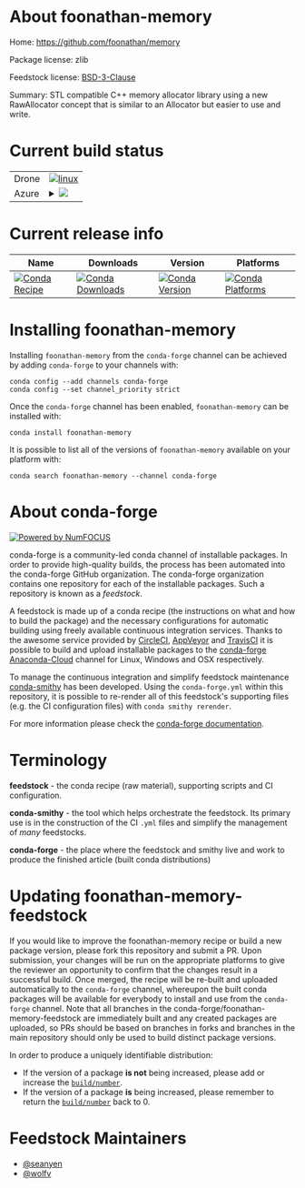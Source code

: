 About foonathan-memory
======================

Home: https://github.com/foonathan/memory

Package license: zlib

Feedstock license: [BSD-3-Clause](https://github.com/conda-forge/foonathan-memory-feedstock/blob/master/LICENSE.txt)

Summary: STL compatible C++ memory allocator library using a new RawAllocator concept that is similar
to an Allocator but easier to use and write.


Current build status
====================


<table><tr>
    <td>Drone</td>
    <td>
      <a href="https://cloud.drone.io/conda-forge/foonathan-memory-feedstock">
        <img alt="linux" src="https://img.shields.io/drone/build/conda-forge/foonathan-memory-feedstock/master.svg?label=Linux">
      </a>
    </td>
  </tr>
    
  <tr>
    <td>Azure</td>
    <td>
      <details>
        <summary>
          <a href="https://dev.azure.com/conda-forge/feedstock-builds/_build/latest?definitionId=8440&branchName=master">
            <img src="https://dev.azure.com/conda-forge/feedstock-builds/_apis/build/status/foonathan-memory-feedstock?branchName=master">
          </a>
        </summary>
        <table>
          <thead><tr><th>Variant</th><th>Status</th></tr></thead>
          <tbody><tr>
              <td>linux_64</td>
              <td>
                <a href="https://dev.azure.com/conda-forge/feedstock-builds/_build/latest?definitionId=8440&branchName=master">
                  <img src="https://dev.azure.com/conda-forge/feedstock-builds/_apis/build/status/foonathan-memory-feedstock?branchName=master&jobName=linux&configuration=linux_64_" alt="variant">
                </a>
              </td>
            </tr><tr>
              <td>linux_aarch64</td>
              <td>
                <a href="https://dev.azure.com/conda-forge/feedstock-builds/_build/latest?definitionId=8440&branchName=master">
                  <img src="https://dev.azure.com/conda-forge/feedstock-builds/_apis/build/status/foonathan-memory-feedstock?branchName=master&jobName=linux&configuration=linux_aarch64_" alt="variant">
                </a>
              </td>
            </tr><tr>
              <td>linux_ppc64le</td>
              <td>
                <a href="https://dev.azure.com/conda-forge/feedstock-builds/_build/latest?definitionId=8440&branchName=master">
                  <img src="https://dev.azure.com/conda-forge/feedstock-builds/_apis/build/status/foonathan-memory-feedstock?branchName=master&jobName=linux&configuration=linux_ppc64le_" alt="variant">
                </a>
              </td>
            </tr><tr>
              <td>osx_64</td>
              <td>
                <a href="https://dev.azure.com/conda-forge/feedstock-builds/_build/latest?definitionId=8440&branchName=master">
                  <img src="https://dev.azure.com/conda-forge/feedstock-builds/_apis/build/status/foonathan-memory-feedstock?branchName=master&jobName=osx&configuration=osx_64_" alt="variant">
                </a>
              </td>
            </tr><tr>
              <td>osx_arm64</td>
              <td>
                <a href="https://dev.azure.com/conda-forge/feedstock-builds/_build/latest?definitionId=8440&branchName=master">
                  <img src="https://dev.azure.com/conda-forge/feedstock-builds/_apis/build/status/foonathan-memory-feedstock?branchName=master&jobName=osx&configuration=osx_arm64_" alt="variant">
                </a>
              </td>
            </tr><tr>
              <td>win_64</td>
              <td>
                <a href="https://dev.azure.com/conda-forge/feedstock-builds/_build/latest?definitionId=8440&branchName=master">
                  <img src="https://dev.azure.com/conda-forge/feedstock-builds/_apis/build/status/foonathan-memory-feedstock?branchName=master&jobName=win&configuration=win_64_" alt="variant">
                </a>
              </td>
            </tr>
          </tbody>
        </table>
      </details>
    </td>
  </tr>
</table>

Current release info
====================

| Name | Downloads | Version | Platforms |
| --- | --- | --- | --- |
| [![Conda Recipe](https://img.shields.io/badge/recipe-foonathan--memory-green.svg)](https://anaconda.org/conda-forge/foonathan-memory) | [![Conda Downloads](https://img.shields.io/conda/dn/conda-forge/foonathan-memory.svg)](https://anaconda.org/conda-forge/foonathan-memory) | [![Conda Version](https://img.shields.io/conda/vn/conda-forge/foonathan-memory.svg)](https://anaconda.org/conda-forge/foonathan-memory) | [![Conda Platforms](https://img.shields.io/conda/pn/conda-forge/foonathan-memory.svg)](https://anaconda.org/conda-forge/foonathan-memory) |

Installing foonathan-memory
===========================

Installing `foonathan-memory` from the `conda-forge` channel can be achieved by adding `conda-forge` to your channels with:

```
conda config --add channels conda-forge
conda config --set channel_priority strict
```

Once the `conda-forge` channel has been enabled, `foonathan-memory` can be installed with:

```
conda install foonathan-memory
```

It is possible to list all of the versions of `foonathan-memory` available on your platform with:

```
conda search foonathan-memory --channel conda-forge
```


About conda-forge
=================

[![Powered by NumFOCUS](https://img.shields.io/badge/powered%20by-NumFOCUS-orange.svg?style=flat&colorA=E1523D&colorB=007D8A)](http://numfocus.org)

conda-forge is a community-led conda channel of installable packages.
In order to provide high-quality builds, the process has been automated into the
conda-forge GitHub organization. The conda-forge organization contains one repository
for each of the installable packages. Such a repository is known as a *feedstock*.

A feedstock is made up of a conda recipe (the instructions on what and how to build
the package) and the necessary configurations for automatic building using freely
available continuous integration services. Thanks to the awesome service provided by
[CircleCI](https://circleci.com/), [AppVeyor](https://www.appveyor.com/)
and [TravisCI](https://travis-ci.com/) it is possible to build and upload installable
packages to the [conda-forge](https://anaconda.org/conda-forge)
[Anaconda-Cloud](https://anaconda.org/) channel for Linux, Windows and OSX respectively.

To manage the continuous integration and simplify feedstock maintenance
[conda-smithy](https://github.com/conda-forge/conda-smithy) has been developed.
Using the ``conda-forge.yml`` within this repository, it is possible to re-render all of
this feedstock's supporting files (e.g. the CI configuration files) with ``conda smithy rerender``.

For more information please check the [conda-forge documentation](https://conda-forge.org/docs/).

Terminology
===========

**feedstock** - the conda recipe (raw material), supporting scripts and CI configuration.

**conda-smithy** - the tool which helps orchestrate the feedstock.
                   Its primary use is in the construction of the CI ``.yml`` files
                   and simplify the management of *many* feedstocks.

**conda-forge** - the place where the feedstock and smithy live and work to
                  produce the finished article (built conda distributions)


Updating foonathan-memory-feedstock
===================================

If you would like to improve the foonathan-memory recipe or build a new
package version, please fork this repository and submit a PR. Upon submission,
your changes will be run on the appropriate platforms to give the reviewer an
opportunity to confirm that the changes result in a successful build. Once
merged, the recipe will be re-built and uploaded automatically to the
`conda-forge` channel, whereupon the built conda packages will be available for
everybody to install and use from the `conda-forge` channel.
Note that all branches in the conda-forge/foonathan-memory-feedstock are
immediately built and any created packages are uploaded, so PRs should be based
on branches in forks and branches in the main repository should only be used to
build distinct package versions.

In order to produce a uniquely identifiable distribution:
 * If the version of a package **is not** being increased, please add or increase
   the [``build/number``](https://docs.conda.io/projects/conda-build/en/latest/resources/define-metadata.html#build-number-and-string).
 * If the version of a package **is** being increased, please remember to return
   the [``build/number``](https://docs.conda.io/projects/conda-build/en/latest/resources/define-metadata.html#build-number-and-string)
   back to 0.

Feedstock Maintainers
=====================

* [@seanyen](https://github.com/seanyen/)
* [@wolfv](https://github.com/wolfv/)

